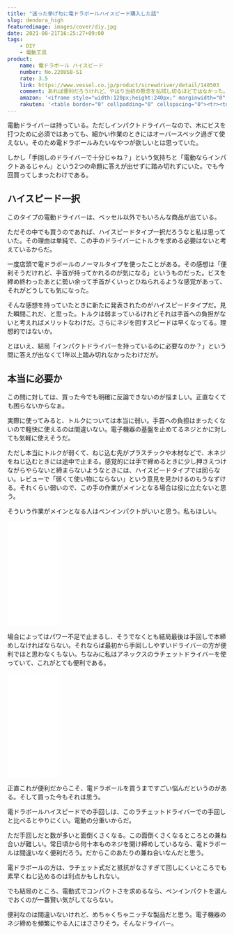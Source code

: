 ```yaml
---
title: "迷った挙げ句に電ドラボールハイスピード購入した話"
slug: dendora_high
featuredimage: images/cover/diy.jpg
date: 2021-08-21T16:25:27+09:00
tags:
    - DIY
    - 電動工具
product:
    name: 電ドラボール ハイスピード
    number: No.220USB-S1
    rate: 3.5
    link: https://www.vessel.co.jp/product/screwdriver/detail/148503
    comment: あれば便利だろうけれど、やはり当初の懸念を払拭し切るほどではなかった。
    amazon: '<iframe style="width:120px;height:240px;" marginwidth="0" marginheight="0" scrolling="no" frameborder="0" src="//rcm-fe.amazon-adsystem.com/e/cm?lt1=_blank&bc1=000000&IS2=1&bg1=FFFFFF&fc1=000000&lc1=0000FF&t=illusionspace-22&language=ja_JP&o=9&p=8&l=as4&m=amazon&f=ifr&ref=as_ss_li_til&asins=B08MQDCLWK&linkId=3d49d5be6023d5b24a9e1c35ebc81563"></iframe>'
    rakuten: '<table border="0" cellpadding="0" cellspacing="0"><tr><td><div style="border:1px solid #95a5a6;border-radius:.75rem;background-color:#FFFFFF;width:504px;margin:0px;padding:5px;text-align:center;overflow:hidden;"><table><tr><td style="width:240px"><a href="https://hb.afl.rakuten.co.jp/ichiba/212ef1b8.e2f43f54.212ef1b9.705777db/?pc=https%3A%2F%2Fitem.rakuten.co.jp%2Fprostock%2F10120617%2F&link_type=picttext&ut=eyJwYWdlIjoiaXRlbSIsInR5cGUiOiJwaWN0dGV4dCIsInNpemUiOiIyNDB4MjQwIiwibmFtIjoxLCJuYW1wIjoicmlnaHQiLCJjb20iOjEsImNvbXAiOiJkb3duIiwicHJpY2UiOjEsImJvciI6MSwiY29sIjoxLCJiYnRuIjoxLCJwcm9kIjowLCJhbXAiOmZhbHNlfQ%3D%3D" target="_blank" rel="nofollow sponsored noopener" style="word-wrap:break-word;"  ><img src="https://hbb.afl.rakuten.co.jp/hgb/212ef1b8.e2f43f54.212ef1b9.705777db/?me_id=1336871&item_id=10120617&pc=https%3A%2F%2Fthumbnail.image.rakuten.co.jp%2F%400_mall%2Fprostock%2Fcabinet%2Fmem_item%2F06564694%2Fimgrc0075338395.jpg%3F_ex%3D240x240&s=240x240&t=picttext" border="0" style="margin:2px" alt="[商品価格に関しましては、リンクが作成された時点と現時点で情報が変更されている場合がございます。]" title="[商品価格に関しましては、リンクが作成された時点と現時点で情報が変更されている場合がございます。]"></a></td><td style="vertical-align:top;width:248px;"><p style="font-size:12px;line-height:1.4em;text-align:left;margin:0px;padding:2px 6px;word-wrap:break-word"><a href="https://hb.afl.rakuten.co.jp/ichiba/212ef1b8.e2f43f54.212ef1b9.705777db/?pc=https%3A%2F%2Fitem.rakuten.co.jp%2Fprostock%2F10120617%2F&link_type=picttext&ut=eyJwYWdlIjoiaXRlbSIsInR5cGUiOiJwaWN0dGV4dCIsInNpemUiOiIyNDB4MjQwIiwibmFtIjoxLCJuYW1wIjoicmlnaHQiLCJjb20iOjEsImNvbXAiOiJkb3duIiwicHJpY2UiOjEsImJvciI6MSwiY29sIjoxLCJiYnRuIjoxLCJwcm9kIjowLCJhbXAiOmZhbHNlfQ%3D%3D" target="_blank" rel="nofollow sponsored noopener" style="word-wrap:break-word;"  >VESSEL電ドラボールハイスピードビット1本付No.220USB-S1</a><br><span >価格：3960円（税込、送料無料)</span> <span style="color:#BBB">(2021/8/21時点)</span></p><div style="margin:10px;"><a href="https://hb.afl.rakuten.co.jp/ichiba/212ef1b8.e2f43f54.212ef1b9.705777db/?pc=https%3A%2F%2Fitem.rakuten.co.jp%2Fprostock%2F10120617%2F&link_type=picttext&ut=eyJwYWdlIjoiaXRlbSIsInR5cGUiOiJwaWN0dGV4dCIsInNpemUiOiIyNDB4MjQwIiwibmFtIjoxLCJuYW1wIjoicmlnaHQiLCJjb20iOjEsImNvbXAiOiJkb3duIiwicHJpY2UiOjEsImJvciI6MSwiY29sIjoxLCJiYnRuIjoxLCJwcm9kIjowLCJhbXAiOmZhbHNlfQ%3D%3D" target="_blank" rel="nofollow sponsored noopener" style="word-wrap:break-word;"  ><img src="https://static.affiliate.rakuten.co.jp/makelink/rl.svg" style="float:left;max-height:27px;width:auto;margin-top:0"></a><a href="https://hb.afl.rakuten.co.jp/ichiba/212ef1b8.e2f43f54.212ef1b9.705777db/?pc=https%3A%2F%2Fitem.rakuten.co.jp%2Fprostock%2F10120617%2F%3Fscid%3Daf_pc_bbtn&link_type=picttext&ut=eyJwYWdlIjoiaXRlbSIsInR5cGUiOiJwaWN0dGV4dCIsInNpemUiOiIyNDB4MjQwIiwibmFtIjoxLCJuYW1wIjoicmlnaHQiLCJjb20iOjEsImNvbXAiOiJkb3duIiwicHJpY2UiOjEsImJvciI6MSwiY29sIjoxLCJiYnRuIjoxLCJwcm9kIjowLCJhbXAiOmZhbHNlfQ==" target="_blank" rel="nofollow sponsored noopener" style="word-wrap:break-word;"  ><div style="float:right;width:41%;height:27px;background-color:#bf0000;color:#fff!important;font-size:12px;font-weight:500;line-height:27px;margin-left:1px;padding: 0 12px;border-radius:16px;cursor:pointer;text-align:center;">楽天で購入</div></a></div></td></tr></table></div><br><p style="color:#000000;font-size:12px;line-height:1.4em;margin:5px;word-wrap:break-word"></p></td></tr></table>'
---
```


電動ドライバーは持っている。ただしインパクトドライバーなので、木にビスを打つために必須ではあっても、細かい作業のときにはオーバースペック過ぎて使えない。そのため電ドラボールみたいなやつが欲しいとは思っていた。

しかし「手回しのドライバーで十分じゃね？」という気持ちと「電動ならインパクトあるじゃん」という2つの命題に答えが出せずに踏み切れずにいた。でも今回買ってしまったわけである。

<!--more-->

## ハイスピード一択

このタイプの電動ドライバーは、ベッセル以外でもいろんな商品が出ている。

ただその中でも買うのであれば、ハイスピードタイプ一択だろうなと私は思っていた。その理由は単純で、この手のドライバーにトルクを求める必要はないと考えているからだ。

一度店頭で電ドラボールのノーマルタイプを使ったことがある。その感想は「便利そうだけれど、手首が持ってかれるのが気になる」というものだった。ビスを締め終わったあとに勢い余って手首がくいっとひねられるような感覚があって、それがどうしても気になった。

そんな感想を持っていたときに新たに発表されたのがハイスピードタイプだ。見た瞬間これだ、と思った。トルクは弱まっているけれどそれは手首への負担がないと考えればメリットなわけだ。さらにネジを回すスピードは早くなってる。理想的ではないか。

とはいえ、結局「インパクトドライバーを持っているのに必要なのか？」という問に答えが出なくて1年以上踏み切れなかったわけだが。

## 本当に必要か

この問に対しては、買った今でも明確に反論できないのが悩ましい。正直なくても困らないからなぁ。

実際に使ってみると、トルクについては本当に弱い。手首への負担はまったくないので軽快に使えるのは間違いない。電子機器の基盤を止めてるネジとかに対しても気軽に使えそうだ。

ただし本当にトルクが弱くて、ねじ込む先がプラスチックや木材などで、木ネジをねじ込むときには途中で止まる。感覚的には手で締めるときに少し押さえつけながらやらないと締まらないようなときには、ハイスピードタイプでは回らない。レビューで「弱くて使い物にならない」という意見を見かけるのもうなずける。それくらい弱いので、この手の作業がメインとなる場合は役に立たないと思う。

そういう作業がメインとなる人はペンインパクトがいいと思う。私もほしい。

<iframe style="width:120px;height:240px;" marginwidth="0" marginheight="0" scrolling="no" frameborder="0" src="//rcm-fe.amazon-adsystem.com/e/cm?lt1=_blank&bc1=000000&IS2=1&bg1=FFFFFF&fc1=000000&lc1=0000FF&t=illusionspace-22&language=ja_JP&o=9&p=8&l=as4&m=amazon&f=ifr&ref=as_ss_li_til&asins=B01KYQVA6M&linkId=9633c9ff419b96fe54abd930999b1abb"></iframe>

場合によってはパワー不足で止まるし、そうでなくとも結局最後は手回しで本締めしなければならない。それならば最初から手回ししやすいドライバーの方が便利ではと思わなくもない。ちなみに私はアネックスのラチェットドライバーを使っていて、これがとても便利である。

<iframe style="width:120px;height:240px;" marginwidth="0" marginheight="0" scrolling="no" frameborder="0" src="//rcm-fe.amazon-adsystem.com/e/cm?lt1=_blank&bc1=000000&IS2=1&bg1=FFFFFF&fc1=000000&lc1=0000FF&t=illusionspace-22&language=ja_JP&o=9&p=8&l=as4&m=amazon&f=ifr&ref=as_ss_li_til&asins=B07KYL5J5Y&linkId=ecf97256e5dd8065565699651f4f092b"></iframe>

正直これが便利だからこそ、電ドラボールを買うまですごい悩んだというのがある。そして買った今もそれは思う。

電ドラボールハイスピードでの手回しは、このラチェットドライバーでの手回しと比べるとやりにくい。電動の分重いからだ。

ただ手回しだと数が多いと面倒くさくなる。この面倒くさくなるところとの兼ね合いが難しい。常日頃から何十本ものネジを開け締めしているなら、電ドラボールは間違いなく便利だろう。だからこのあたりの兼ね合いなんだと思う。

電ドラボールの方は、ラチェット式だと抵抗がなさすぎて回しにくいところでも素早くねじ込めるのは利点かもしれない。

でも結局のところ、電動式でコンパクトさを求めるなら、ペンインパクトを選んでおくのが一番賢い気がしてならない。

便利なのは間違いないけれど、めちゃくちゃニッチな製品だと思う。電子機器のネジ締めを頻繁にやる人にはささりそう。そんなドライバー。
